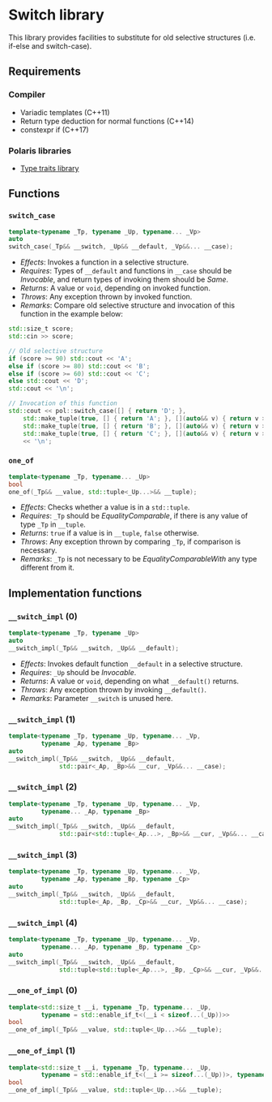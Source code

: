 # Switch library
This library provides facilities to substitute for old selective structures (i.e. if-else and switch-case).

## Requirements
### Compiler
- Variadic templates (C++11)
- Return type deduction for normal functions (C++14)
- constexpr if (C++17)
### Polaris libraries
- [Type traits library](Type-traits)

## Functions
### `switch_case`
```cpp
template<typename _Tp, typename _Up, typename... _Vp>
auto
switch_case(_Tp&& __switch, _Up&& __default, _Vp&&... __case);
```
- *Effects*: Invokes a function in a selective structure.
- *Requires*: Types of `__default` and functions in `__case` should be *Invocable*, and return types of invoking them should be *Same*.
- *Returns*: A value or `void`, depending on invoked function.
- *Throws*: Any exception thrown by invoked function.
- *Remarks*: Compare old selective structure and invocation of this function in the example below:

```cpp
std::size_t score;
std::cin >> score;

// Old selective structure
if (score >= 90) std::cout << 'A';
else if (score >= 80) std::cout << 'B';
else if (score >= 60) std::cout << 'C';
else std::cout << 'D';
std::cout << '\n';

// Invocation of this function
std::cout << pol::switch_case([] { return 'D'; },
    std::make_tuple(true, [] { return 'A'; }, [](auto&& v) { return v >= 90; }),
    std::make_tuple(true, [] { return 'B'; }, [](auto&& v) { return v >= 80; }),
    std::make_tuple(true, [] { return 'C'; }, [](auto&& v) { return v >= 60; }))
    << '\n';
```

### `one_of`
```cpp
template<typename _Tp, typename... _Up>
bool
one_of(_Tp&& __value, std::tuple<_Up...>&& __tuple);
```
- *Effects*: Checks whether a value is in a `std::tuple`.
- *Requires*: `_Tp` should be *EqualityComparable*, if there is any value of type `_Tp` in `__tuple`.
- *Returns*: `true` if a value is in `__tuple`, `false` otherwise.
- *Throws*: Any exception thrown by comparing `_Tp`, if comparison is necessary.
- *Remarks*: `_Tp` is not necessary to be *EqualityComparableWith* any type different from it.

## Implementation functions
### `__switch_impl` (0)
```cpp
template<typename _Tp, typename _Up>
auto
__switch_impl(_Tp&& __switch, _Up&& __default);
```
- *Effects*: Invokes default function `__default` in a selective structure.
- *Requires*: `_Up` should be *Invocable*.
- *Returns*: A value or `void`, depending on what `__default()` returns.
- *Throws*: Any exception thrown by invoking `__default()`.
- *Remarks*: Parameter `__switch` is unused here.

### `__switch_impl` (1)
```cpp
template<typename _Tp, typename _Up, typename... _Vp,
         typename _Ap, typename _Bp>
auto
__switch_impl(_Tp&& __switch, _Up&& __default,
              std::pair<_Ap, _Bp>&& __cur, _Vp&&... __case);
```

### `__switch_impl` (2)
```cpp
template<typename _Tp, typename _Up, typename... _Vp,
         typename... _Ap, typename _Bp>
auto
__switch_impl(_Tp&& __switch, _Up&& __default,
              std::pair<std::tuple<_Ap...>, _Bp>&& __cur, _Vp&&... __case);
```

### `__switch_impl` (3)
```cpp
template<typename _Tp, typename _Up, typename... _Vp,
         typename _Ap, typename _Bp, typename _Cp>
auto
__switch_impl(_Tp&& __switch, _Up&& __default,
              std::tuple<_Ap, _Bp, _Cp>&& __cur, _Vp&&... __case);
```

### `__switch_impl` (4)
```cpp
template<typename _Tp, typename _Up, typename... _Vp,
         typename... _Ap, typename _Bp, typename _Cp>
auto
__switch_impl(_Tp&& __switch, _Up&& __default,
              std::tuple<std::tuple<_Ap...>, _Bp, _Cp>&& __cur, _Vp&&... __case);
```

### `__one_of_impl` (0)
```cpp
template<std::size_t __i, typename _Tp, typename... _Up,
         typename = std::enable_if_t<(__i < sizeof...(_Up))>>
bool
__one_of_impl(_Tp&& __value, std::tuple<_Up...>&& __tuple);
```

### `__one_of_impl` (1)
```cpp
template<std::size_t __i, typename _Tp, typename... _Up,
         typename = std::enable_if_t<(__i >= sizeof...(_Up))>, typename = void>
bool
__one_of_impl(_Tp&& __value, std::tuple<_Up...>&& __tuple);
```
